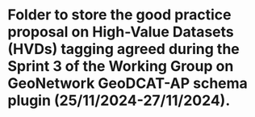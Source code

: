 # Folder to store the good practice proposal on High-Value Datasets (HVDs) tagging agreed during the Sprint 3 of the Working Group on GeoNetwork GeoDCAT-AP schema plugin (25/11/2024-27/11/2024).
